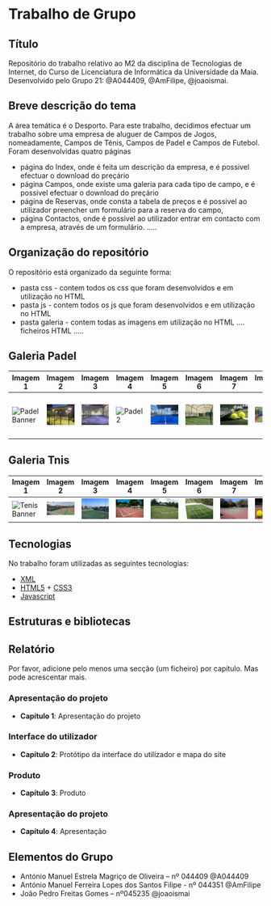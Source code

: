 # Trabalho de Grupo

## Título
Repositório do trabalho relativo ao M2 da disciplina de Tecnologias de Internet, do Curso de Licenciatura de Informática da Universidade da Maia. 
Desenvolvido pelo Grupo 21: 
@A044409, @AmFilipe, @joaoismai.

## Breve descrição do tema
A área temática é o Desporto. Para este trabalho, decidimos efectuar um trabalho sobre uma empresa de aluguer de Campos de Jogos, nomeadamente, Campos de Ténis, Campos de Padel e Campos de Futebol. Foram desenvolvidas quatro páginas
- página do Index, onde é feita um descrição da empresa, e é possivel efectuar o download do preçário
- página Campos, onde existe uma galeria para cada tipo de campo, e é possivel efectuar o download do preçário
- página de Reservas, onde consta a tabela de preços e é possivel ao utilizador preencher um formulário para a reserva do campo,
- página Contactos, onde é possivel ao utilizador entrar em contacto com a empresa, através de um formulário.
.....

## Organização do repositório
O repositório está organizado da seguinte forma:

- pasta css - contem todos os css que foram desenvolvidos e em utilização no HTML
- pasta js - contem todos os js que foram desenvolvidos e em utilização no HTML
- pasta galeria - contem todas as imagens em utilização no HTML
.... ficheiros HTML
..... 

## Galeria Padel

| Imagem 1 | Imagem 2 | Imagem 3 | Imagem 4 | Imagem 5 | Imagem 6 | Imagem 7 | Imagem 8 | Imagem 9 | Imagem 10 |
| -------- | -------- | -------- | -------- | -------- | -------- | -------- | -------- | -------- | -------- |
| ![Padel Banner](/galeria/padel_banner) | ![Padel](/galeria/padel.jpg) |![Padel 1](/galeria/padel1.jpg) | ![Padel 2](/galeria/padel2.jpeg) |![Padel 3](/galeria/padel3.jpeg) |![Padel 4](/galeria/padel4.jpg) |![Padel 5](/galeria/padel5.jpg) |![Padel 6](/galeria/padel6.jpeg) |![Padel 7](/galeria/padel7.jpg) |![Padel 8](/galeria/padel8.jpg) |

## Galeria Tnis

| Imagem 1 | Imagem 2 | Imagem 3 | Imagem 4 | Imagem 5 | Imagem 6 | Imagem 7 | Imagem 8 | Imagem 9 | Imagem 10 |
| -------- | -------- | -------- | -------- | -------- | -------- | -------- | -------- | -------- | -------- |
| ![Tenis Banner](/galeria/tenis_banner) | ![Tenis](/galeria/tenis.jpg) |![Tenis 1](/galeria/tenis1.jpg) | ![Tenis 2](/galeria/tenis2.jpg) |![Tenis 3](/galeria/tenis3.jpeg) |![Tenis 4](/galeria/tenis4.jpg) |![Tenis 5](/galeria/tenis5.jpg) |![Tenis 6](/galeria/tenis6.jpg) |![Tenis 7](/galeria/tenis7.jpg) |![Tenis 8](/galeria/tenis8.jpg) |

## Tecnologias
No trabalho foram utilizadas as seguintes tecnologias:

- [XML](https://www.w3schools.com/xml/)
- [HTML5](https://developer.mozilla.org/en-US/docs/Web/Guide/HTML/HTML5) + [CSS3](https://developer.mozilla.org/en-US/docs/Web/CSS/CSS3)
- [Javascript](https://developer.mozilla.org/en-US/docs/Web/JavaScript)

## Estruturas e bibliotecas


## Relatório
Por favor, adicione pelo menos uma secção (um ficheiro) por capítulo. Mas pode acrescentar mais.

### Apresentação do projeto
- **Capítulo 1**: Apresentação do projeto

### Interface do utilizador
- **Capítulo 2**: Protótipo da interface do utilizador e mapa do site

### Produto
- **Capítulo 3**: Produto

### Apresentação do projeto
- **Capítulo 4**: Apresentação

## Elementos do Grupo
- António Manuel Estrela Magriço de Oliveira – nº 044409 @A044409
- António Manuel Ferreira Lopes dos Santos Filipe - nº 044351 @AmFilipe
- João Pedro Freitas Gomes – nº045235 @joaoismai
